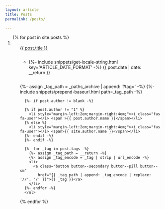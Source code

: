 ```yaml
---
layout: article
title: Posts
permalink: /posts/

---
```


<ol>
{% for post in site.posts %}
<li>
    <ul class="right-col menu">
    <a href="{{ post.permalink }}" style="margin-right:2em;">{{ post.title }}</a>
    <li style="margin:2em;">
      {%- include snippets/get-locale-string.html key='ARTICLE_DATE_FORMAT' -%}
      <i class="far fa-calendar-alt"></i> <span>{{ post.date | date: __return }}</span>
    </li>
      {%- assign _tag_path = _paths_archive | append: '?tag=' -%}
      {%- include snippets/prepend-baseurl.html path=_tag_path -%}

      {%- if post.author != blank -%}

	  {% if post.author != "1" %}
	    <li style="margin-left:2em;margin-right:4em;"><i class="fas fa-user"></i> <span >{{ post.author.name }}</span></li>
	  {% else %}
	    <li style="margin-left:2em;margin-right:4em;"><i class="fas fa-user"></i> <span>{{ site.author.name }}</span></li>
	  {%- endif -%}
      {%- endif -%}

      {%- for _tag in post.tags -%}
        {%- assign _tag_path = __return -%}
        {%- assign _tag_encode = _tag | strip | url_encode -%}
        <li>
          <a class="button button--secondary button--pill button--sm"
            href="{{ _tag_path | append: _tag_encode | replace: '//', '/' }}">{{ _tag }}</a>
        </li>
      {%- endfor -%}
      </ul>
</li>
{% endfor %}
</ol>
